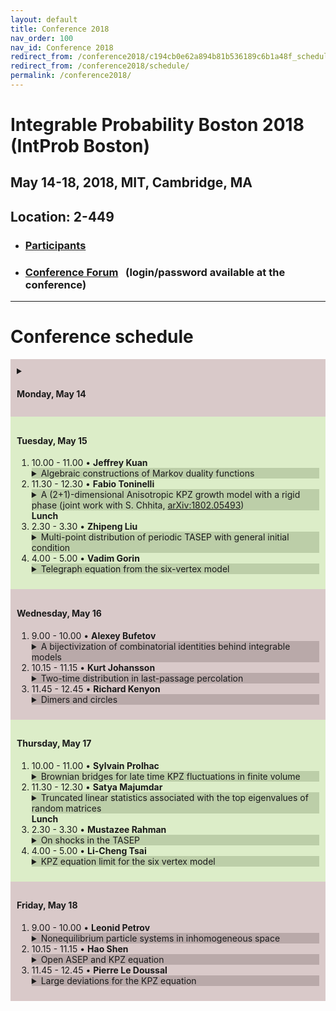 ```yaml
---
layout: default
title: Conference 2018
nav_order: 100
nav_id: Conference 2018
redirect_from: /conference2018/c194cb0e62a894b81b536189c6b1a48f_schedule/
redirect_from: /conference2018/schedule/
permalink: /conference2018/
---
```


# Integrable Probability Boston 2018 (IntProb Boston)

## May 14-18, 2018, MIT, Cambridge, MA

<h2 class="mb-4">Location: 2-449</h2>

- ### [Participants]({{site.url}}/conference2018/participants/)

- ### [Conference Forum](http://forum.int-prob.org/)  &nbsp; (login/password available at the conference) 

---

<h1 class="mb-5">Conference schedule</h1>

<div style="background-color:#d9c9c9;padding:10px" class="mb-3">
<details><summary><h4 id="monday-may-14">Monday, May 14</h4></summary>

<ol>
<li>09.55 - 10.00 &bull; <strong>Opening remarks</strong> 
  </li>
  <li>10.00 - 11.00 &bull; <strong>Jeremy Quastel</strong> 
  <details style="background-color:#b9a9a9">
  <summary>TASEP and the KPZ fixed point</summary>
  <div style="background-color:#d9c9c9; padding:10px">TBA</div>
  </details>
  </li>
  <li>11.30 - 12.30 &bull; <strong>Patrik Ferrari</strong> 
  <details style="background-color:#b9a9a9">
  <summary>On the time-time correlations close to the characteristic line</summary>
    <div style="background-color:#d9c9c9; padding:10px">We consider the time correlations for KPZ growth models in 1+1
dimensions and focus at the covariance of the time-time process for two
space-time point close to the a characteristic line. We prove results claimed
in arXiv:1602.0048 and extend them in a neighborhood of the
characteristic line. We provide rigorous bounds on second order corrections
when observation times are close (or far) from each other. Jointly with A.
Occelli.</div>
  </details>
  <div class="mb-2 mt-2" style="font-weight:bold">Lunch</div></li>
  
  <li>2.30 - 3.30  &bull;  <strong>Atsuo Kuniba</strong>
  <details style="background-color:#b9a9a9">
  <summary>Aspects of stationary states in multispecies exclusion and zero range
processes</summary>
<div style="background-color:#d9c9c9; padding:10px">I shall survey combinatorial aspects of stationary states of the
n-species totally asymmetric simple exclusion process (n-TASEP) and an
n-species totally asymmetric zero range process (n-TAZRP) on L-site
periodic chain. The topic will encompass matrix product formulas of
quantum R matrices from tetrahedron equation, combinatorial R in crystal
theory (theory of quantum groups at q=0), formulation of the Ferrai-Martin
type algorithm and n-line processes by crystals, 3D interpretation of
stationary probabilities, etc. n-TAZRP and n-TASEP turn out to be sister
models associated with the symmetric and the antisymmetric tensor
representations of U_q(\hat{sl}_L) and admit parallel description. (Joint
work with M. Okado and S. Maruyama)</div>
  </details>
  </li>
  <li>4.00 - 5.00  &bull;  <strong>Guillaume Barraquand</strong>
  <details style="background-color:#b9a9a9">
  <summary>Macdonald processes and KPZ equation in a half space</summary>
  <div style="background-color:#d9c9c9; padding:10px">
  Macdonald processes are a powerful tool to study exactly solvable
models in the KPZ universality class, such as directed polymers or
ASEP and, as a limit, the KPZ equation. Most available results
about these models are in a full space, for instance the KPZ
equation on the real line R. This talk is about integrable versions
of these models in a half-space and the KPZ equation on the half
line R_+. We will explain why a half space variant of Macdonald
processes seem to be the appropriate tool to study these half space
models and probe the effect of boudaries in KPZ growth. Joint work
with Alexei Borodin, Ivan Corwin and Michael Wheeler.  
  </div>
  </details>
  </li>
</ol>
</details>
</div>

<div style="background-color:#DCEDC8;padding:10px"  class="mb-3">
<h4 id="tuesday-may-15">Tuesday, May 15</h4>

<ol>
  <li>10.00 - 11.00  &bull; <strong>Jeffrey Kuan</strong>
  <details style="background-color:#bccea8">
  <summary>Algebraic constructions of Markov duality functions</summary>
  <div style="background-color:#DCEDC8; padding:10px">Markov duality in spin chains and exclusion processes has found a
wide variety of applications throughout probability theory. We review the
duality of the asymmetric simple exclusion process (ASEP) and its
underlying algebraic symmetry. We then explain how the algebraic
structure leads to a wide generalization of models with duality, such as
higher spin exclusion processes, zero range processes, stochastic vertex
models, and their multi-species analogues.
</div>
  </details>
  </li>
  <li>11.30 - 12.30 &bull; <strong>Fabio Toninelli</strong> 
  <details style="background-color:#bccea8">
  <summary>A (2+1)-dimensional Anisotropic KPZ growth model with a
rigid phase (joint work with S. Chhita, <a href="https://arxiv.org/abs/1802.05493">arXiv:1802.05493</a>)</summary>
  <div style="background-color:#DCEDC8; padding:10px">
  I will discuss 2+1 dimensional growth models in the Anisotropic KPZ
(AKPZ) class and recall the relation, predicted by Wolf, between
the Hessian of the speed of growth (as a function of the slope) and
the critical exponents of height correlations in space and time. In
particular, I will focus on an AKPZ model where, for a specific
slope, the stationary state is "rigid" (O(1) fluctuations uniformly
in space and time). The speed of growth turns out to be singular at
the rigid slope (its second derivatives diverge). The growth
process is defined via the shuffling algorithm for domino-tilings
with two-periodic edge weights.
  </div>
  </details>
</li>
<div class="mb-2 mt-2" style="font-weight:bold">Lunch</div>
  <li>2.30 - 3.30 &bull; <strong>Zhipeng Liu</strong>
  <details style="background-color:#bccea8">
  <summary>Multi-point distribution of periodic TASEP with general initial
condition</summary>
  <div style="background-color:#DCEDC8; padding:10px">
  In this talk, we will discuss our recent progress
on the multi-time and multi-location distribution of periodic
TASEP. For a general initial condition, we evaluate this
distribution explicitly in terms of a multiple integral involving a
Fredholm determinant. With some assumptions on the initial
condition, we are able to compute the large time limit in the
so-called relaxation time scale. This is joint with Jinho Baik.
  </div>
  </details>
  </li>
  <li>4.00 - 5.00 &bull;  <strong>Vadim Gorin</strong>
  <details style="background-color:#bccea8">
  <summary>  Telegraph equation from the six-vertex model</summary>
  <div style="background-color:#DCEDC8; padding:10px">
I will explain how a second order hyperbolic PDE, known as the telegraph
equation, arises in the asymptotic of the height function of the six-vertex
model. Homogeneous equation describes the limit shape in the system,
and its stochastic inhomogeneous version governs the fluctuations.
  </div>
  </details>
  </li>
</ol>
</div>

<div style="background-color:#d9c9c9;padding:10px"  class="mb-3">
<h4 id="wednesday-may-16">Wednesday, May 16</h4>

<ol>
  <li>9.00 - 10.00   &bull;  <strong>Alexey Bufetov</strong>
  <details style="background-color:#b9a9a9">
  <summary>A bijectivization of combinatorial identities behind integrable models</summary>
  <div style="background-color:#d9c9c9; padding:10px">Abstract: An integrability of many stochastic models is related to the existence of non-trivial combinatorial identities behind them. Two sources of such connections are Cauchy identities in models coming from Macdonald processes, and the Yang-Baxter equation in vertex models of statistical mechanics. I will discuss an idea of bijectivization (or coupling) of these identities.

Based on joint works with K. Matveev and L. Petrov.</div>
  </details>
  </li>
  <li>10.15 - 11.15  &bull; <strong>Kurt Johansson</strong>
  <details style="background-color:#b9a9a9">
  <summary>Two-time distribution in last-passage percolation</summary>
  <div style="background-color:#d9c9c9; padding:10px">I will discuss a new approach to computing the two-time distribution in last-passage
percolation with geometric weights. This can be interpreted as the correlations of the height
function at a spatial point at two different times in the equivalent interpretation as a discrete
polynuclear growth model. The new approach is rather close to standard random matrix theory
(or determinantal point process) computations. I will give some background and also present
some aspects of the computations involved.
</div>
  </details>
  </li>
  <li>11.45 - 12.45  &bull; <strong>Richard Kenyon</strong>
  <details style="background-color:#b9a9a9">
  <summary>Dimers and circles</summary>
  <div style="background-color:#d9c9c9; padding:10px">A circle pattern is an embedding of a planar graph in which the faces have circumscribed circles.
We discuss relations between circle patterns for bipartite graphs and the dimer model, and in particular how local moves
in the bipartite graph (cluster mutations) are related to Miquel moves for circle patterns.
This is joint with Wei Yeung Lam (Brown).</div>
  </details>
  </li>
</ol>
</div>

<div style="background-color:#DCEDC8;padding:10px"  class="mb-3">
<h4 id="thursday-may-17">Thursday, May 17</h4>

<ol>
  <li>10.00 - 11.00 &bull; <strong>Sylvain Prolhac</strong>
  <details style="background-color:#bccea8">
  <summary>Brownian bridges for late time KPZ fluctuations in finite volume</summary>
  <div style="background-color:#DCEDC8; padding:10px">
  Late time height fluctuations at the KPZ fixed point in finite
volume can be expressed for arbitrary initial condition in terms of
a deformation of the stationary eigenvector of TASEP, for which a
matrix product solution is known. With periodic boundaries, a
simpler reformulation of this matrix product representation allows
to express the generating function of the height at late time in
terms of conditional probabilities of non-intersecting Brownian
bridges with exponentially distributed distances between the
endpoints. Comparison with earlier exact Bethe ansatz asympotics
leads to explicit expressions involving half-integer polylogarithms
for specific initial conditions. Joint work with Kirone Mallick.
  </div>
  </details></li>
  <li>11.30 - 12.30 &bull; <strong>Satya Majumdar</strong>
  <details style="background-color:#bccea8">
  <summary>Truncated linear statistics associated with the top eigenvalues of random
matrices</summary>
  <div style="background-color:#DCEDC8; padding:10px">
  Given an invariant random matrix ensemble with a joint distribution of
eigenvalues $P(\lambda_1,\lambda_2,\ldots,\lambda_N)$, we study the
distribution of a truncated linear statistics (TLS): 
$\tilde{L}=\sum_{n=1}^K f(\lambda_n)$ associated with the top $K$ ordered
eigenvalues $\lambda_1>\lambda_2\ldots>\lambda_N$. Motivated by the
statistical physics of fluctuating non-intersecting Brownian interfaces on a
solid substrate, we focus on the Laguerre ensemble with
$f(\lambda)=\sqrt{\lambda}$. Using a Coulomb gas method, we derive
the distribution of $\tilde{L}$ in the limit when $K\to \infty$, $N\to
\infty$ but with the fraction $0< \kappa= K/N<1$ fixed. We show that the
constraint that $\tilde{L}= \sum_{n=1}^K f(\lambda_n)$ is fixed,
    leads to an <i>infinite</i> order phase transition in the underlying Coulomb
gas. This transition corresponds to a change in the optimal charge density
in the Coulomb gas, from a density supported on two disjoint intervals (for
large $\tilde{L}$) to a density on a single interval (for small
$\tilde{L}$). In the small $\tilde{L}$ phase, the density has a
logaritmic divergence inside the bulk. Assuming that $f(\lambda)$ is
monotonous, we show that these features arise for any random matrix
ensemble and any TLS $f(\lambda)$, which makes our results robust and
universal.
  </div>
  </details>
</li>
<div class="mb-2 mt-2" style="font-weight:bold">Lunch</div>
  <li>2.30 - 3.30 &bull;  <strong>Mustazee Rahman</strong>
  <details style="background-color:#bccea8">
  <summary>On shocks in the TASEP</summary>
  <div style="background-color:#DCEDC8; padding:10px">
 Abstract: The TASEP, moving rightward, runs into
traffic jams when the initial particle density to the left of the origin is
smaller than the density to the right. The density function satisfies Burgers'
equation and traffic jams correspond to its shocks. I will describe work with
Jeremy Quastel on a specialization of the TASEP, where we identify joint
fluctuations of particles at the shock by using determinantal formulae for
correlation functions of TASEP and its KPZ scaling limit. The limit process is
expressed in terms of GOE Tracy-Widom laws.
</div>
  </details>
  </li>
  <li>4.00 - 5.00 &bull; <strong>Li-Cheng Tsai</strong>
  <details style="background-color:#bccea8">
  <summary>KPZ equation limit for the six vertex model</summary>
  <div style="background-color:#DCEDC8; padding:10px">The Six Vertex (6V) model, initially introduced as a
model for ice, is an integrable model for tiling in two dimensions.
In this talk we consider symmetric and stochastic 6V models, and
show that, under certain scaling into the ferroelectric/disordered
phase critical point, fluctuations described by the
Kardar--Parisi--Zhang (KPZ) equation arises.
<br>
Our approach utilizes the one- and two-point Markov duality enjoyed
by the stochastic 6V model. One-point duality gives the (so-called)
microscopic Hopf--Cole transform, and thereby exposes the
connection to KPZ equation. On the other hand, two-point duality
provides exact, analyzable formulas that help to establish certain
self-averaging, which is the key step in the proof given the
aforementioned transform.
<br>
Joint work with Ivan Corwin, Promit Ghosal, and Hao Shen</div>
  </details>
  </li>
</ol>
</div>

<div style="background-color:#d9c9c9;padding:10px"  class="mb-3">
<h4 id="friday-may-18">Friday, May 18</h4>

<ol>
  <li>9.00 - 10.00 &bull; <strong>Leonid Petrov</strong>
  <details style="background-color:#b9a9a9">
  <summary>Nonequilibrium particle systems in inhomogeneous space</summary>
  <div style="background-color:#d9c9c9; padding:10px">
  I will discuss stochastic interacting particle systems in the KPZ universality
class evolving in one-dimensional inhomogeneous space. The
inhomogeneity means that the speed of a particle depends on its location. I
will focus on integrable examples of such systems, i.e., for which certain
observables can be written in exact form suitable for asymptotic analysis.
Examples include a continuous-space version of TASEP (totally asymmetric
simple exclusion process), and the pushTASEP (=long-range TASEP). For
integrable systems, density limit shapes can be described in an explicit
way. We also obtain asymptotics of fluctuations, in particular, around slow
bonds and infinite traffic jams caused by slowdowns.
  </div>
  </details>
  </li>
  <li>10.15 - 11.15  &bull; 
  <strong>Hao Shen</strong>
  <details style="background-color:#b9a9a9">
  <summary>Open ASEP and KPZ equation</summary>
  <div style="background-color:#d9c9c9; padding:10px">
  We consider the asymmetric simple exclusion process on the half line and on a bounded interval with sources and sinks, which is called Open ASEP. In the full line, Bertini and Giacomin (1997) proved convergence under weakly asymmetric scaling of the height function to the solution of the KPZ equation on the line. We show that under weakly asymmetric scaling of the sources and sinks as well, the half line height function converges to the KPZ equation on the positive real line with Neumann boundary condition at zero; and the bounded interval height function converges to the KPZ equation on the unit interval with Neumann boundary conditions on both sides. This result demonstrates how the KPZ equation arises at the triple critical point (maximal current / high density / low density) of Open ASEP.  Our result is proved by applying microscopic Hopf-Cole transform. Joint work with Ivan Corwin.
  </div>
  </details>
  </li>
  <li>11.45 - 12.45 &bull; 
  <strong>Pierre Le Doussal</strong>
  <details style="background-color:#b9a9a9">
  <summary>Large deviations for the KPZ equation</summary>
  <div style="background-color:#d9c9c9; padding:10px">
  We describe recent results on the large deviations for the KPZ height
  both at late time and at short time.
  Using exact solutions the rate function at large time is obtained from 
  a Coulomb gas calculation. The rate function at short time is 
  also obtained for various initial conditions. The results are compared
  to high precision numerics on the directed polymer. Relations
  with results from the weak noise theory are also discussed. 

  collaboration with Alexandre Krajenbrink, as well as 
  (i) A. Hartmann, S. Majumdar, G. Schehr, A. Rosso, 
  and (ii) I. Corwin, P. Ghosal, L-C Tsai. 
  </div>
  </details>
  </li>
</ol>
</div>
